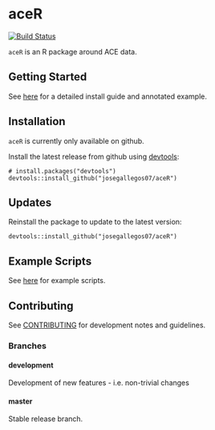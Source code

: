 # aceR

[![Build Status](https://travis-ci.org/josegallegos07/aceR.svg?branch=master)](https://travis-ci.org/josegallegos07/aceR)

`aceR` is an R package around ACE data. 

## Getting Started

See [here](inst/docs/getting-started.md) for a detailed install guide and annotated example.

## Installation

`aceR` is currently only available on github.

Install the latest release from github using [devtools](https://github.com/hadley/devtools):

```
# install.packages("devtools")
devtools::install_github("josegallegos07/aceR")
```

## Updates

Reinstall the package to update to the latest version:

```
devtools::install_github("josegallegos07/aceR")
```

## Example Scripts

See [here](scripts/) for example scripts.

## Contributing

See [CONTRIBUTING](CONTRIBUTING.md) for development notes and guidelines.

### Branches

#### development 

Development of new features - i.e. non-trivial changes

#### master

Stable release branch.
